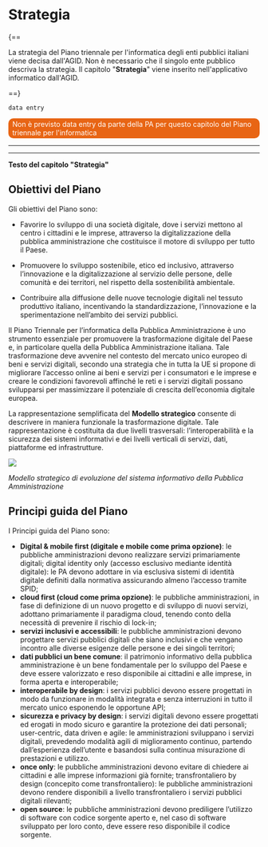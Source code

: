 # Strategia

{==

La strategia del Piano triennale per l'informatica degli enti pubblici italiani viene decisa dall'AGID. 
Non è necessario che il singolo ente pubblico descriva la strategia. Il capitolo "**Strategia**" viene inserito nell'applicativo informatico dall'AGID.

==}

<code>data entry</code>

<p><span style="background-color: #e86514; color: #ffffff; display: inline-block; padding: 3px 8px; border-radius: 10px;">Non è previsto data entry da parte della PA per questo capitolo del Piano triennale per l'informatica</span> </p>

---

---



**Testo del capitolo "Strategia"**

## Obiettivi del Piano

Gli obiettivi del Piano sono:

- Favorire lo sviluppo di una società digitale, dove i servizi mettono al centro i cittadini e le imprese, attraverso la digitalizzazione della pubblica amministrazione che costituisce il motore di sviluppo per tutto il Paese. 

- Promuovere lo sviluppo sostenibile, etico ed inclusivo, attraverso l’innovazione e la digitalizzazione al servizio delle persone, delle comunità e dei territori, nel rispetto della sostenibilità ambientale. 

- Contribuire alla diffusione delle nuove tecnologie digitali nel tessuto produttivo italiano, incentivando la standardizzazione, l’innovazione e la sperimentazione nell’ambito dei servizi pubblici.

Il Piano Triennale per l’informatica della Pubblica Amministrazione è uno strumento essenziale per promuovere la trasformazione digitale del Paese e, in particolare quella della Pubblica Amministrazione italiana. Tale trasformazione deve avvenire nel contesto del mercato unico europeo di beni e servizi digitali, secondo una strategia che in tutta la UE si propone di migliorare l’accesso online ai beni e servizi per i consumatori e le imprese e creare le condizioni favorevoli affinché le reti e i servizi digitali possano svilupparsi per massimizzare il potenziale di crescita dell’economia digitale europea.

La rappresentazione semplificata del **Modello strategico** consente di descrivere in maniera funzionale la trasformazione digitale. Tale rappresentazione è costituita da due livelli trasversali: l’interoperabilità e la sicurezza dei sistemi informativi e dei livelli verticali di servizi, dati, piattaforme ed infrastrutture.

![](https://docs.italia.it/italia/piano-triennale-ict/pianotriennale-ict-doc/it/2020-2022/_images/modello_strategico.jpg)

_Modello strategico di evoluzione del sistema informativo della Pubblica Amministrazione_


## Principi guida del Piano

I Principi guida del Piano sono:

- **Digital & mobile first (digitale e mobile come prima opzione)**: le pubbliche amministrazioni devono realizzare servizi primariamente digitali;
digital identity only (accesso esclusivo mediante identità digitale): le PA devono adottare in via esclusiva sistemi di identità digitale definiti dalla normativa assicurando almeno l’accesso tramite SPID; 
- **cloud first (cloud come prima opzione)**: le pubbliche amministrazioni, in fase di definizione di un nuovo progetto e di sviluppo di nuovi servizi, adottano primariamente il paradigma cloud, tenendo conto della necessità di prevenire il rischio di lock-in; 
- **servizi inclusivi e accessibili**: le pubbliche amministrazioni devono progettare servizi pubblici digitali che siano inclusivi e che vengano incontro alle diverse esigenze delle persone e dei singoli territori; 
- **dati pubblici un bene comune**: il patrimonio informativo della pubblica amministrazione è un bene fondamentale per lo sviluppo del Paese e deve essere valorizzato e reso disponibile ai cittadini e alle imprese, in forma aperta e interoperabile; 
- **interoperabile by design**: i servizi pubblici devono essere progettati in modo da funzionare in modalità integrata e senza interruzioni in tutto il mercato unico esponendo le opportune API; 
- **sicurezza e privacy by design**: i servizi digitali devono essere progettati ed erogati in modo sicuro e garantire la protezione dei dati personali;
user-centric, data driven e agile: le amministrazioni sviluppano i servizi digitali, prevedendo modalità agili di miglioramento continuo, partendo dall’esperienza dell’utente e basandosi sulla continua misurazione di prestazioni e utilizzo. 
- **once only**: le pubbliche amministrazioni devono evitare di chiedere ai cittadini e alle imprese informazioni già fornite;
transfrontaliero by design (concepito come transfrontaliero): le pubbliche amministrazioni devono rendere disponibili a livello transfrontaliero i servizi pubblici digitali rilevanti; 
- **open source**: le pubbliche amministrazioni devono prediligere l’utilizzo di software con codice sorgente aperto e, nel caso di software sviluppato per loro conto, deve essere reso disponibile il codice sorgente.


